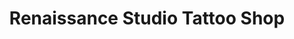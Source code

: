 ---
title: "Renaissance Studio Tattoo Shop"
url: /san-clemente/renaissance-studio-tattoo-shop/
shop: Tattoo
---